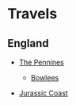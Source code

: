 # Travels

## England

- [The Pennines](/travels/england/pennines)

    - [Bowlees](/travels/england/pennines/bowlees)

- [Jurassic Coast](/travels/england/jurassic-coast)
